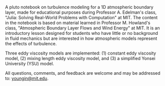 A pluto notebook on turbulence modeling for a 1D atmospheric boundary layer, made for educational purposes during Professor A. Edelman's class, "Julia: Solving Real-World Problems with Computation" at MIT.
The content in the notebook is based on material learned in Professor M. Howland's class, "Atmospheric Boundary Layer Flows and Wind Energy" at MIT. 
It is an introductory lesson designed for students who have little or no background in fluid mechanics but are interested in how atmospheric models represent the effects of turbulence.

Three eddy viscosity models are implemented: (1) constant eddy viscosity model, (2) mixing length eddy viscosity model, and (3) a simplified Yonsei University (YSU) model.

All questions, comments, and feedback are welcome and may be addressed to: youngin@mit.edu.
